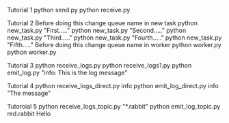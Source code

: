 Tutorial 1
python send.py
python receive.py

Tutorial 2
Before doing this change queue name in new task
python new_task.py "First....."
python new_task.py "Second....."
python new_task.py "Third....."
python new_task.py "Fourth....."
python new_task.py "Fifth....."
Before doing this change queue name in worker
python worker.py
python worker.py

Tutorial 3
python receive_logs.py
python receive_logs1.py
python emit_log.py "info: This is the log message"

Tutorial 4
python receive_logs_direct.py info
python emit_log_direct.py info "The message"

Tutoroial 5
python receive_logs_topic.py "*.rabbit"
python emit_log_topic.py red.rabbit Hello

